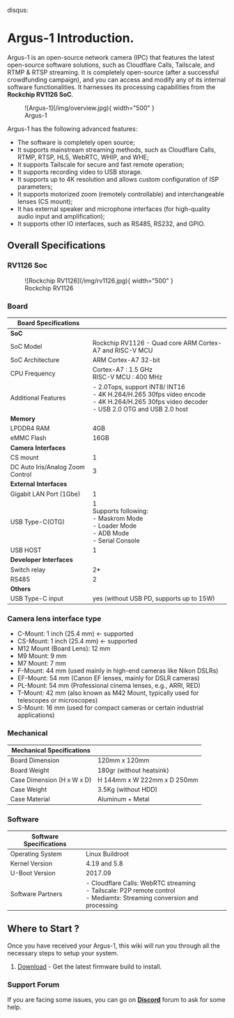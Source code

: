 disqus:

# Argus-1 Introduction.

Argus-1 is an open-source network camera (IPC) that features the latest open-source software solutions, such as Cloudflare Calls, Tailscale, and RTMP & RTSP streaming. It is completely open-source (after a successful crowdfunding campaign), and you can access and modify any of its internal software functionalities. It harnesses its processing capabilities from the **Rockchip RV1126 SoC**.

<figure markdown="span">
  ![Argus-1](/img/overview.jpg){ width="500" }
  <figcaption>Argus-1</figcaption>
</figure>

Argus-1 has the following advanced features: 

* The software is completely open source; 
* It supports mainstream streaming methods, such as Cloudflare Calls, RTMP, RTSP, HLS, WebRTC, WHIP, and WHE; 
* It supports Tailscale for secure and fast remote operation; 
* It supports recording video to USB storage.
* It supports up to 4K resolution and allows custom configuration of ISP parameters; 
* It supports motorized zoom (remotely controllable) and interchangeable lenses (CS mount); 
* It has external speaker and microphone interfaces (for high-quality audio input and amplification); 
* It supports other IO interfaces, such as RS485, RS232, and GPIO.

## Overall Specifications

### RV1126 Soc

<figure markdown="span">
  ![Rockchip RV1126](/img/rv1126.jpg){ width="500" }
  <figcaption>Rockchip RV1126</figcaption>
</figure>

### Board

|**Board Specifications**||
|------------|-----------|
|**SoC**||
|SoC Model|Rockchip RV1126 - Quad core ARM Cortex-A7 and RISC-V MCU |
|SoC Architecture|ARM Cortex-A7 32-bit|
|CPU Frequency|Cortex-A7 : 1.5 GHz<br> RISC-V MCU : 400 MHz |
|Additional Features|- 2.0Tops, support INT8/ INT16<br>- 4K H.264/H.265 30fps video encode<br>- 4K H.264/H.265 30fps video decoder<br>- USB 2.0 OTG and USB 2.0 host|
|**Memory**||
|LPDDR4 RAM|4GB|
|eMMC Flash|16GB|
|**Camera Interfaces**||
|CS mount|1|
|DC Auto Iris/Analog Zoom Control|3|
|**External Interfaces**||
|Gigabit LAN Port (1Gbe)|1|
|USB Type-C(OTG)|1<br>Supports following:<br>- Maskrom Mode<br>- Loader Mode<br>- ADB Mode<br>- Serial Console
|USB HOST|1|
|**Developer Interfaces**||
|Switch relay|2*|
|RS485|2|
|**Others**||
|USB Type-C input|yes (without USB PD, supports up to 15W)|

### Camera lens interface type

* C-Mount: 1 inch (25.4 mm) <- supported
* CS-Mount: 1 inch (25.4 mm) <- supported
* M12 Mount (Board Lens): 12 mm
* M9 Mount: 9 mm
* M7 Mount: 7 mm
* F-Mount: 44 mm (used mainly in high-end cameras like Nikon DSLRs)
* EF-Mount: 54 mm (Canon EF lenses, mainly for DSLR cameras)
* PL-Mount: 54 mm (Professional cinema lenses, e.g., ARRI, RED)
* T-Mount: 42 mm (also known as M42 Mount, typically used for telescopes or microscopes)
* S-Mount: 16 mm (used for compact cameras or certain industrial applications)

### Mechanical

|**Mechanical Specifications**||
|------------|-----------|
|Board Dimension|120mm x 120mm|
|Board Weight|180gr (without heatsink)|
|Case Dimension (H x W x D)|H 144mm x W 222mm x D 250mm|
|Case Weight|3.5Kg (without HDD)|
|Case Material|Aluminum + Metal|

### Software

|**Software Specifications**||
|------------|-----------|
|Operating System|Linux Buildroot|
|Kernel Version|4.19 and 5.8|
|U-Boot Version|2017.09|
|Software Partners|- Cloudflare Calls: WebRTC streaming<br>- Tailscale: P2P remote control<br>- Mediamtx: Streaming conversion and processing|

## Where to Start ?

Once you have received your Argus-1, this wiki will run you through all the necessary steps to setup your system.

1. [Download](/download/#Argus-1) - Get the latest firmware build to install.

### Support Forum

If you are facing some issues, you can go on [**Discord**](https://xxx.discord.com) forum to ask for some help.